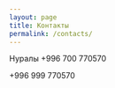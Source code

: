 ```yaml
---
layout: page
title: Контакты
permalink: /contacts/
---
```

 Нуралы
+996 700 770570

+996 999 770570
